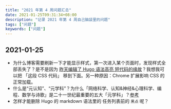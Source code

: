 ```yaml
---
title: "2021 年第 4 周问题汇总"
date: 2021-01-25T09:31:34+08:00
description: "记录 2021 年第 4 周自己脑袋里的问题"
tags: ["问题"]
keywords: ["问题"]
---
```


## 2021-01-25

- 为什么博客需要刷新一下才能显示样式，第一次进入某个页面时，发现样式全部丢失了？是不是因为 [昨天编辑了 Hugo 语法高亮 短代码的缘故](https://github.com/tianheg/blog/compare/1bed2bcf1a4270fcf4f9382b0d4151d14e9ebac1...main)？我想我可以把 「这段 CSS 代码」 移到下面。另一种原因：Chrome 扩展影响 CSS 的正常加载。
- 什么是“元认知”、“元学科”？为什么「网络科学、认知&神经&心理科学、编程、数学与诗歌」是二十一世纪最重要的五大「元学科」？[参考](https://www.yangzhiping.com/psy/openmintalk.html)
- 怎样才能删除 Hugo 的 markdown 语法里的 任务列表前的 `黑点` 呢？
